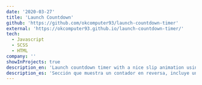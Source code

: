 ```yaml
---
date: '2020-03-27'
title: 'Launch Countdown'
github: 'https://github.com/okcomputer93/launch-countdown-timer'
external: 'https://okcomputer93.github.io/launch-countdown-timer/'
tech:
  - Javascript
  - SCSS
  - HTML
company: ''
showInProjects: true
description_en: 'Launch countdown timer with a nice slip animation using vanilla Javascript.'
description_es: 'Sección que muestra un contador en reversa, incluye una animación de libro infinito utilizando Javascript únicamente.'
---
```


